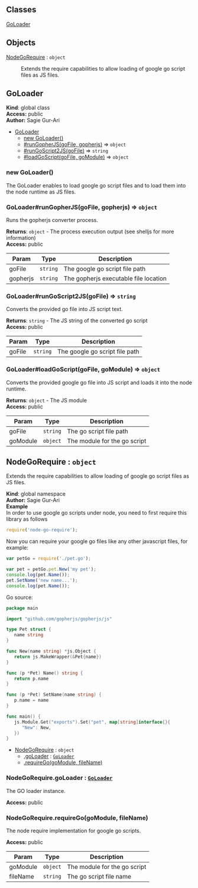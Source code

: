 ## Classes

<dl>
<dt><a href="#GoLoader">GoLoader</a></dt>
<dd></dd>
</dl>

## Objects

<dl>
<dt><a href="#NodeGoRequire">NodeGoRequire</a> : <code>object</code></dt>
<dd><p>Extends the require capabilities to allow loading of google go
script files as JS files.</p>
</dd>
</dl>

<a name="GoLoader"></a>

## GoLoader
**Kind**: global class  
**Access:** public  
**Author:** Sagie Gur-Ari  

* [GoLoader](#GoLoader)
    * [new GoLoader()](#new_GoLoader_new)
    * [#runGopherJS(goFile, gopherjs)](#GoLoader+runGopherJS) ⇒ <code>object</code>
    * [#runGoScript2JS(goFile)](#GoLoader+runGoScript2JS) ⇒ <code>string</code>
    * [#loadGoScript(goFile, goModule)](#GoLoader+loadGoScript) ⇒ <code>object</code>

<a name="new_GoLoader_new"></a>

### new GoLoader()
The GoLoader enables to load google go script files and to load them into the
node runtime as JS files.

<a name="GoLoader+runGopherJS"></a>

### GoLoader#runGopherJS(goFile, gopherjs) ⇒ <code>object</code>
Runs the gopherjs converter process.

**Returns**: <code>object</code> - The process execution output (see shelljs for more information)  
**Access:** public  

| Param | Type | Description |
| --- | --- | --- |
| goFile | <code>string</code> | The google go script file path |
| gopherjs | <code>string</code> | The gopherjs executable file location |

<a name="GoLoader+runGoScript2JS"></a>

### GoLoader#runGoScript2JS(goFile) ⇒ <code>string</code>
Converts the provided go file into JS script text.

**Returns**: <code>string</code> - The JS string of the converted go script  
**Access:** public  

| Param | Type | Description |
| --- | --- | --- |
| goFile | <code>string</code> | The google go script file path |

<a name="GoLoader+loadGoScript"></a>

### GoLoader#loadGoScript(goFile, goModule) ⇒ <code>object</code>
Converts the provided google go file into JS script and loads it into
the node runtime.

**Returns**: <code>object</code> - The JS module  
**Access:** public  

| Param | Type | Description |
| --- | --- | --- |
| goFile | <code>string</code> | The go script file path |
| goModule | <code>object</code> | The module for the go script |

<a name="NodeGoRequire"></a>

## NodeGoRequire : <code>object</code>
Extends the require capabilities to allow loading of google go
script files as JS files.

**Kind**: global namespace  
**Author:** Sagie Gur-Ari  
**Example**  
In order to use google go scripts under node, you need to first require this library as follows
```js
require('node-go-require');
```
Now you can require your google go files like any other javascript files, for example:
```js
var petGo = require('./pet.go');

var pet = petGo.pet.New('my pet');
console.log(pet.Name());
pet.SetName('new name...');
console.log(pet.Name());
```
Go source:
```go
package main

import "github.com/gopherjs/gopherjs/js"

type Pet struct {
   name string
}

func New(name string) *js.Object {
   return js.MakeWrapper(&Pet{name})
}

func (p *Pet) Name() string {
   return p.name
}

func (p *Pet) SetName(name string) {
   p.name = name
}

func main() {
   js.Module.Get("exports").Set("pet", map[string]interface{}{
      "New": New,
   })
}
```

* [NodeGoRequire](#NodeGoRequire) : <code>object</code>
    * [.goLoader](#NodeGoRequire.goLoader) : <code>[GoLoader](#GoLoader)</code>
    * [.requireGo(goModule, fileName)](#NodeGoRequire.requireGo)

<a name="NodeGoRequire.goLoader"></a>

### NodeGoRequire.goLoader : <code>[GoLoader](#GoLoader)</code>
The GO loader instance.

**Access:** public  
<a name="NodeGoRequire.requireGo"></a>

### NodeGoRequire.requireGo(goModule, fileName)
The node require implementation for google go scripts.

**Access:** public  

| Param | Type | Description |
| --- | --- | --- |
| goModule | <code>object</code> | The module for the go script |
| fileName | <code>string</code> | The go script file name |

